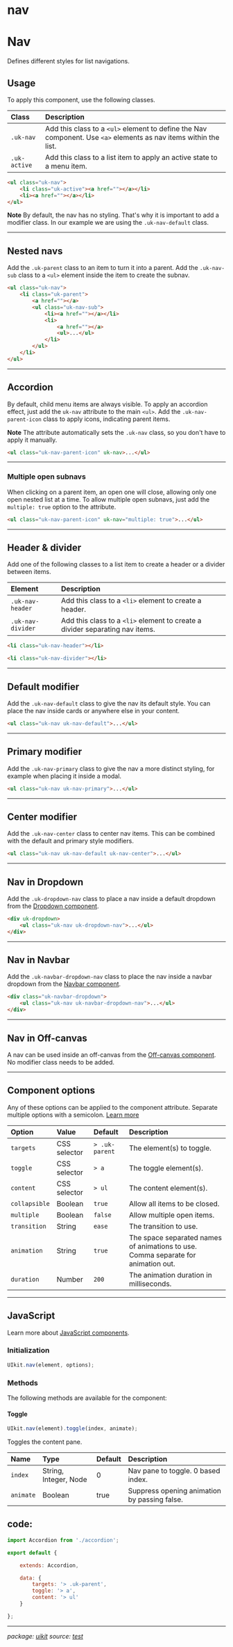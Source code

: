 # nav

# Nav

Defines different styles for list navigations.

## Usage

To apply this component, use the following classes.

<table><thead><tr><th style="text-align:left">Class</th><th style="text-align:left">Description</th></tr></thead><tbody><tr><td style="text-align:left"><code>.uk-nav</code></td><td style="text-align:left">Add this class to a <code>&lt;ul&gt;</code> element to define the Nav component. Use <code>&lt;a&gt;</code> elements as nav items within the list.</td></tr><tr><td style="text-align:left"><code>.uk-active</code></td><td style="text-align:left">Add this class to a list item to apply an active state to a menu item.</td></tr></tbody></table>

~~~html
<ul class="uk-nav">
    <li class="uk-active"><a href=""></a></li>
    <li><a href=""></a></li>
</ul>
~~~

<ExampleRunner id="runner-42f5434e-c36a-3f6a-ccd5-c3664cfe44e1" resource="src.js.core.nav.js"/>

**Note** By default, the nav has no styling. That's why it is important to add a modifier class. In our example we are using the `.uk-nav-default` class.

* * *

## Nested navs

Add the `.uk-parent` class to an item to turn it into a parent. Add the `.uk-nav-sub` class to a `<ul>` element inside the item to create the subnav.

~~~html
<ul class="uk-nav">
    <li class="uk-parent">
        <a href=""></a>
        <ul class="uk-nav-sub">
            <li><a href=""></a></li>
            <li>
                <a href=""></a>
                <ul>...</ul>
            </li>
        </ul>
    </li>
</ul>
~~~

<ExampleRunner id="runner-b787347e-f9ba-3a6a-c6c4-bdb7843e953b" resource="src.js.core.nav.js"/>

* * *

## Accordion

By default, child menu items are always visible. To apply an accordion effect, just add the `uk-nav` attribute to the main `<ul>`. Add the `.uk-nav-parent-icon` class to apply icons, indicating parent items.

**Note** The attribute automatically sets the `.uk-nav` class, so you don't have to apply it manually.

~~~html
<ul class="uk-nav-parent-icon" uk-nav>...</ul>
~~~

<ExampleRunner id="runner-693e562b-9ed9-daef-53c5-738ebba791bf" resource="src.js.core.nav.js"/>

* * *

### Multiple open subnavs

When clicking on a parent item, an open one will close, allowing only one open nested list at a time. To allow multiple open subnavs, just add the `multiple: true` option to the attribute.

~~~html
<ul class="uk-nav-parent-icon" uk-nav="multiple: true">...</ul>
~~~

<ExampleRunner id="runner-7ca0392e-befe-c228-ee46-42d2672d23ae" resource="src.js.core.nav.js"/>

* * *

## Header & divider

Add one of the following classes to a list item to create a header or a divider between items.

<table><thead><tr><th style="text-align:left">Element</th><th style="text-align:left">Description</th></tr></thead><tbody><tr><td style="text-align:left"><code>.uk-nav-header</code></td><td style="text-align:left">Add this class to a <code>&lt;li&gt;</code> element to create a header.</td></tr><tr><td style="text-align:left"><code>.uk-nav-divider</code></td><td style="text-align:left">Add this class to a <code>&lt;li&gt;</code> element to create a divider separating nav items.</td></tr></tbody></table>

~~~html
<li class="uk-nav-header"></li>

<li class="uk-nav-divider"></li>
~~~

<ExampleRunner id="runner-d5b9d852-b759-4655-5edd-dbc41eee2b85" resource="src.js.core.nav.js"/>

* * *

## Default modifier

Add the `.uk-nav-default` class to give the nav its default style. You can place the nav inside cards or anywhere else in your content.

~~~html
<ul class="uk-nav uk-nav-default">...</ul>
~~~

<ExampleRunner id="runner-ea970c72-d15f-22aa-bb99-90bd3b092c9c" resource="src.js.core.nav.js"/>

* * *

## Primary modifier

Add the `.uk-nav-primary` class to give the nav a more distinct styling, for example when placing it inside a modal.

~~~html
<ul class="uk-nav uk-nav-primary">...</ul>
~~~

<ExampleRunner id="runner-385535a0-77f4-7417-1285-c120b24e5d8d" resource="src.js.core.nav.js"/>

* * *

## Center modifier

Add the `.uk-nav-center` class to center nav items. This can be combined with the default and primary style modifiers.

~~~html
<ul class="uk-nav uk-nav-default uk-nav-center">...</ul>
~~~

<ExampleRunner id="runner-a546fb2c-9f3e-09f0-b29c-d4a719421474" resource="src.js.core.nav.js"/>

* * *

## Nav in Dropdown

Add the `.uk-dropdown-nav` class to place a nav inside a default dropdown from the [Dropdown component](dropdown.md).

~~~html
<div uk-dropdown>
    <ul class="uk-nav uk-dropdown-nav">...</ul>
</div>
~~~

<ExampleRunner id="runner-9e6134d8-c3d7-21d1-c849-c92904a0988b" resource="src.js.core.nav.js"/>

* * *

## Nav in Navbar

Add the `.uk-navbar-dropdown-nav` class to place the nav inside a navbar dropdown from the [Navbar component](navbar.md).

~~~html
<div class="uk-navbar-dropdown">
    <ul class="uk-nav uk-navbar-dropdown-nav">...</ul>
</div>
~~~

<ExampleRunner id="runner-0312151d-42cd-8eff-7462-d975ea2683f8" resource="src.js.core.nav.js"/>

* * *

## Nav in Off-canvas

A nav can be used inside an off-canvas from the [Off-canvas component](offcanvas.md). No modifier class needs to be added.

<ExampleRunner id="runner-c249034b-c35d-24c1-0f00-c21c888126de" resource="src.js.core.nav.js"/>

* * *

## Component options

Any of these options can be applied to the component attribute. Separate multiple options with a semicolon. [Learn more](javascript.md#component-configuration)

<table><thead><tr><th style="text-align:left">Option</th><th style="text-align:left">Value</th><th style="text-align:left">Default</th><th style="text-align:left">Description</th></tr></thead><tbody><tr><td style="text-align:left"><code>targets</code></td><td style="text-align:left">CSS selector</td><td style="text-align:left"><code>&gt; .uk-parent</code></td><td style="text-align:left">The element(s) to toggle.</td></tr><tr><td style="text-align:left"><code>toggle</code></td><td style="text-align:left">CSS selector</td><td style="text-align:left"><code>&gt; a</code></td><td style="text-align:left">The toggle element(s).</td></tr><tr><td style="text-align:left"><code>content</code></td><td style="text-align:left">CSS selector</td><td style="text-align:left"><code>&gt; ul</code></td><td style="text-align:left">The content element(s).</td></tr><tr><td style="text-align:left"><code>collapsible</code></td><td style="text-align:left">Boolean</td><td style="text-align:left"><code>true</code></td><td style="text-align:left">Allow all items to be closed.</td></tr><tr><td style="text-align:left"><code>multiple</code></td><td style="text-align:left">Boolean</td><td style="text-align:left"><code>false</code></td><td style="text-align:left">Allow multiple open items.</td></tr><tr><td style="text-align:left"><code>transition</code></td><td style="text-align:left">String</td><td style="text-align:left"><code>ease</code></td><td style="text-align:left">The transition to use.</td></tr><tr><td style="text-align:left"><code>animation</code></td><td style="text-align:left">String</td><td style="text-align:left"><code>true</code></td><td style="text-align:left">The space separated names of animations to use. Comma separate for animation out.</td></tr><tr><td style="text-align:left"><code>duration</code></td><td style="text-align:left">Number</td><td style="text-align:left"><code>200</code></td><td style="text-align:left">The animation duration in milliseconds.</td></tr></tbody></table>

* * *

## JavaScript

Learn more about [JavaScript components](javascript.md#programmatic-use).

### Initialization

~~~js
UIkit.nav(element, options);
~~~

### Methods

The following methods are available for the component:

#### Toggle

~~~js
UIkit.nav(element).toggle(index, animate);
~~~

Toggles the content pane.

<table><thead><tr><th style="text-align:left">Name</th><th style="text-align:left">Type</th><th style="text-align:left">Default</th><th style="text-align:left">Description</th></tr></thead><tbody><tr><td style="text-align:left"><code>index</code></td><td style="text-align:left">String, Integer, Node</td><td style="text-align:left">0</td><td style="text-align:left">Nav pane to toggle. 0 based index.</td></tr><tr><td style="text-align:left"><code>animate</code></td><td style="text-align:left">Boolean</td><td style="text-align:left">true</td><td style="text-align:left">Suppress opening animation by passing false.</td></tr></tbody></table>

## code:

~~~javascript
import Accordion from './accordion';

export default {

    extends: Accordion,

    data: {
        targets: '> .uk-parent',
        toggle: '> a',
        content: '> ul'
    }

};

~~~

* * *

_package: [uikit](uikit.md)_ _source: [test](https://github.com/git+https://github.com/uikit/uikit.git/tree/master/undefined/./src/js/core/nav.js)_
